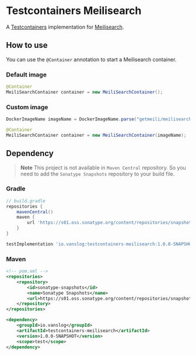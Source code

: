 Testcontainers Meilisearch
===

A [Testcontainers](https://www.testcontainers.org/) implementation for [Meilisearch](https://www.meilisearch.com/).

How to use
---

You can use the `@Container` annotation to start a Meilisearch container.

### Default image

```java
@Container
MeiliSearchContainer container = new MeiliSearchContainer();
```

### Custom image

```java
DockerImageName imageName = DockerImageName.parse("getmeili/meilisearch:latest");

@Container
MeiliSearchContainer container = new MeiliSearchContainer(imageName);
```

Dependency
---

> **Note**
> This project is not available in `Maven Central` repository.
> So you need to add the `Sonatype Snapshots` repository to your build file.

### Gradle

```groovy
// build.gradle
repositories {
    mavenCentral()
    maven {
        url 'https://s01.oss.sonatype.org/content/repositories/snapshots/'
    }
}

testImplementation 'io.vanslog:testcontainers-meilisearch:1.0.0-SNAPSHOT'
```

### Maven

```xml
<!-- pom.xml -->
<repositories>
    <repository>
        <id>sonatype-snapshots</id>
        <name>Sonatype Snapshots</name>
        <url>https://s01.oss.sonatype.org/content/repositories/snapshots/</url>
    </repository>
</repositories>

<dependency>
    <groupId>io.vanslog</groupId>
    <artifactId>testcontainers-meilisearch</artifactId>
    <version>1.0.0-SNAPSHOT</version>
    <scope>test</scope>
</dependency>
```
